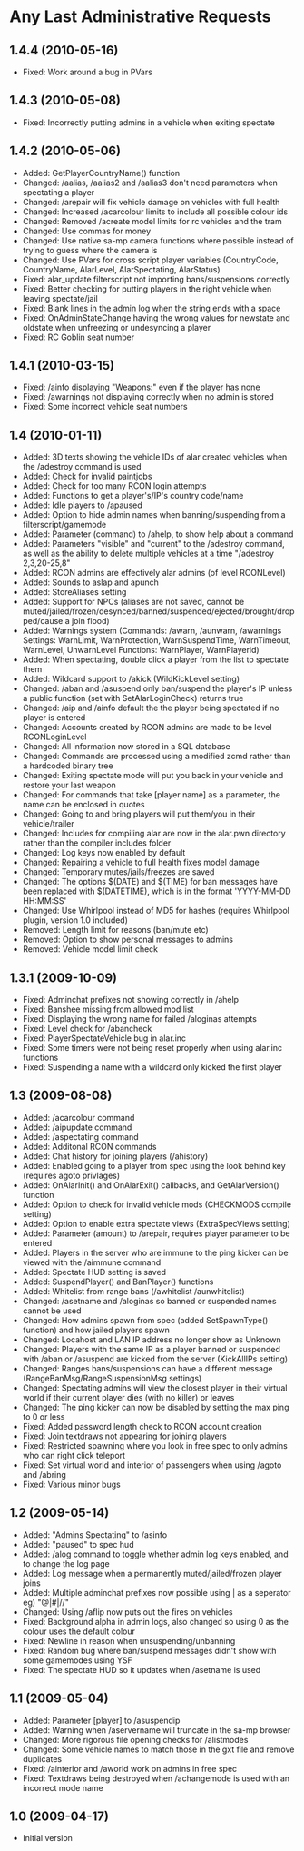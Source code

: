 Any Last Administrative Requests
================================

1.4.4 (2010-05-16)
-----

- Fixed: Work around a bug in PVars

1.4.3 (2010-05-08)
-----
- Fixed: Incorrectly putting admins in a vehicle when exiting spectate

1.4.2 (2010-05-06)
-----

- Added: GetPlayerCountryName() function
- Changed: /aalias, /aalias2 and /aalias3 don't need parameters when spectating a player
- Changed: /arepair will fix vehicle damage on vehicles with full health
- Changed: Increased /acarcolour limits to include all possible colour ids
- Changed: Removed /acreate model limits for rc vehicles and the tram
- Changed: Use commas for money
- Changed: Use native sa-mp camera functions where possible instead of trying to guess where the camera is
- Changed: Use PVars for cross script player variables (CountryCode, CountryName, AlarLevel, AlarSpectating, AlarStatus)
- Fixed: alar_update filterscript not importing bans/suspensions correctly
- Fixed: Better checking for putting players in the right vehicle when leaving spectate/jail
- Fixed: Blank lines in the admin log when the string ends with a space
- Fixed: OnAdminStateChange having the wrong values for newstate and oldstate when unfreezing or undesyncing a player
- Fixed: RC Goblin seat number

1.4.1 (2010-03-15)
-----

- Fixed: /ainfo displaying "Weapons:" even if the player has none
- Fixed: /awarnings not displaying correctly when no admin is stored
- Fixed: Some incorrect vehicle seat numbers

1.4 (2010-01-11)
---

- Added: 3D texts showing the vehicle IDs of alar created vehicles when the /adestroy command is used
- Added: Check for invalid paintjobs
- Added: Check for too many RCON login attempts
- Added: Functions to get a player's/IP's country code/name
- Added: Idle players to /apaused
- Added: Option to hide admin names when banning/suspending from a filterscript/gamemode
- Added: Parameter (command) to /ahelp, to show help about a command
- Added: Parameters "visible" and "current" to the /adestroy command, as well as the ability to delete multiple vehicles at a time "/adestroy 2,3,20-25,8"
- Added: RCON admins are effectively alar admins (of level RCONLevel)
- Added: Sounds to aslap and apunch
- Added: StoreAliases setting
- Added: Support for NPCs (aliases are not saved, cannot be muted/jailed/frozen/desynced/banned/suspended/ejected/brought/dropped/cause a join flood)
- Added: Warnings system (Commands: /awarn, /aunwarn, /awarnings  Settings: WarnLimit, WarnProtection, WarnSuspendTime, WarnTimeout, WarnLevel, UnwarnLevel  Functions: WarnPlayer, WarnPlayerid)
- Added: When spectating, double click a player from the list to spectate them
- Added: Wildcard support to /akick (WildKickLevel setting)
- Changed: /aban and /asuspend only ban/suspend the player's IP unless a public function (set with SetAlarLoginCheck) returns true
- Changed: /aip and /ainfo default the the player being spectated if no player is entered
- Changed: Accounts created by RCON admins are made to be level RCONLoginLevel
- Changed: All information now stored in a SQL database
- Changed: Commands are processed using a modified zcmd rather than a hardcoded binary tree
- Changed: Exiting spectate mode will put you back in your vehicle and restore your last weapon
- Changed: For commands that take [player name] as a parameter, the name can be enclosed in quotes
- Changed: Going to and bring players will put them/you in their vehicle/trailer
- Changed: Includes for compiling alar are now in the alar.pwn directory rather than the compiler includes folder
- Changed: Log keys now enabled by default
- Changed: Repairing a vehicle to full health fixes model damage
- Changed: Temporary mutes/jails/freezes are saved
- Changed: The options $(DATE) and $(TIME) for ban messages have been replaced with $(DATETIME), which is in the format 'YYYY-MM-DD HH:MM:SS'
- Changed: Use Whirlpool instead of MD5 for hashes (requires Whirlpool plugin, version 1.0 included)
- Removed: Length limit for reasons (ban/mute etc)
- Removed: Option to show personal messages to admins
- Removed: Vehicle model limit check

1.3.1 (2009-10-09)
-----

- Fixed: Adminchat prefixes not showing correctly in /ahelp
- Fixed: Banshee missing from allowed mod list
- Fixed: Displaying the wrong name for failed /aloginas attempts
- Fixed: Level check for /abancheck
- Fixed: PlayerSpectateVehicle bug in alar.inc
- Fixed: Some timers were not being reset properly when using alar.inc functions
- Fixed: Suspending a name with a wildcard only kicked the first player

1.3 (2009-08-08)
---

- Added: /acarcolour command
- Added: /aipupdate command
- Added: /aspectating command
- Added: Additonal RCON commands
- Added: Chat history for joining players (/ahistory)
- Added: Enabled going to a player from spec using the look behind key (requires agoto privlages)
- Added: OnAlarInit() and OnAlarExit() callbacks, and GetAlarVersion() function
- Added: Option to check for invalid vehicle mods (CHECKMODS compile setting)
- Added: Option to enable extra spectate views (ExtraSpecViews setting)
- Added: Parameter (amount) to /arepair, requires player parameter to be entered
- Added: Players in the server who are immune to the ping kicker can be viewed with the /aimmune command
- Added: Spectate HUD setting is saved
- Added: SuspendPlayer() and BanPlayer() functions
- Added: Whitelist from range bans (/awhitelist /aunwhitelist)
- Changed: /asetname and /aloginas so banned or suspended names cannot be used
- Changed: How admins spawn from spec (added SetSpawnType() function) and how jailed players spawn
- Changed: Locahost and LAN IP address no longer show as Unknown
- Changed: Players with the same IP as a player banned or suspended with /aban or /asuspend are kicked from the server (KickAllIPs setting)
- Changed: Ranges bans/suspensions can have a different message (RangeBanMsg/RangeSuspensionMsg settings)
- Changed: Spectating admins will view the closest player in their virtual world if their current player dies (with no killer) or leaves
- Changed: The ping kicker can now be disabled by setting the max ping to 0 or less
- Fixed: Added password length check to RCON account creation
- Fixed: Join textdraws not appearing for joining players
- Fixed: Restricted spawning where you look in free spec to only admins who can right click teleport
- Fixed: Set virtual world and interior of passengers when using /agoto and /abring
- Fixed: Various minor bugs

1.2 (2009-05-14)
---

- Added: "Admins Spectating" to /asinfo
- Added: "paused" to spec hud
- Added: /alog command to toggle whether admin log keys enabled, and to change the log page
- Added: Log message when a permanently muted/jailed/frozen player joins
- Added: Multiple adminchat prefixes now possible using | as a seperator eg) "@|#|//"
- Changed: Using /aflip now puts out the fires on vehicles
- Fixed: Background alpha in admin logs, also changed so using 0 as the colour uses the default colour
- Fixed: Newline in reason when unsuspending/unbanning
- Fixed: Random bug where ban/suspend messages didn't show with some gamemodes using YSF
- Fixed: The spectate HUD so it updates when /asetname is used

1.1 (2009-05-04)
---

- Added: Parameter [player] to /asuspendip
- Added: Warning when /aservername will truncate in the sa-mp browser
- Changed: More rigorous file opening checks for /alistmodes
- Changed: Some vehicle names to match those in the gxt file and remove duplicates
- Fixed: /ainterior and /aworld work on admins in free spec
- Fixed: Textdraws being destroyed when /achangemode is used with an incorrect mode name

1.0 (2009-04-17)
---

- Initial version